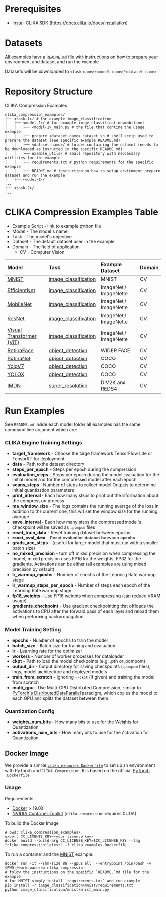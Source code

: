 # Prerequisites

- Install CLIKA SDK (https://docs.clika.io/docs/installation)

# Datasets

All examples have a `README.md` file with instructions on how to prepare your environment and dataset and run the example

Datasets will be downloaded to `<task-name>/<model-name>/<dataset-name>`

# Repository Structure

CLIKA Compression Examples

```
clika_compression_examples/
├── <task-1>/ # for example image_classification
│   ├── <model-1>/ # for example image_classification/mobilenet
│   │   ├── <model-1>_main.py # the file that contine the usage example
│   │   ├── prepare_<dataset-name>_dataset.sh # shell scrip used to prerare the dataset (see specific example README.md)
│   │   ├── <dataset-name>/ # folder containing the dataset (needs to be downloaded as insructed in the specific README.md)
│   │   ├── example_utils/ # small repository with neccessary utilities for the example
│   │   ├── requirements.txt # python requirements for the specific example
│   │   ├── README.md # instruction on how to setup enviroment prepare dataset and run the example
│   ├── <model-2>/
...
├── <task-2>/
...
```

# CLIKA Compression Examples Table

- Example Script - link to example python file
- Model - The model's name
- Task - The model's objective
- Dataset - The default dataset used in the example
- Domain - The field of application
    - CV - Computer Vision

| Model                                                  | Task                                         | Example Dataset       | Domain |
|:-------------------------------------------------------|:---------------------------------------------|:----------------------|:-------|
| [MNIST](image_classification%2Fmnist)                  | [image_classification](image_classification) | MNIST                 | CV     |
| [EfficientNet](image_classification%2Fefficientnet)    | [image_classification](image_classification) | ImageNet / ImageNette | CV     |
| [MobileNet](image_classification%2Fmobilenet)          | [image_classification](image_classification) | ImageNet / ImageNette | CV     |
| [ResNet](image_classification%2Fresnet)                | [image_classification](image_classification) | ImageNet / ImageNette | CV     |
| [Visual Transformer (ViT)](image_classification%2Fvit) | [image_classification](image_classification) | ImageNet / ImageNette | CV     |
| [RetinaFace](object_detection%2Fretinaface)            | [object_detection](object_detection)         | WIDER FACE            | CV     |
| [RetinaNet](object_detection%2Fretinanet)              | [object_detection](object_detection)         | COCO                  | CV     |
| [YoloV7](object_detection%2Fyolov7)                    | [object_detection](object_detection)         | COCO                  | CV     |
| [YOLOX](object_detection%2Fyolox)                      | [object_detection](object_detection)         | COCO                  | CV     |
| [IMDN](super_resolution%2Fimdn)                        | [super_resolution](super_resolution)         | DIV2K and REDS4       | CV     |

# Run Examples

See `README.md` inside each model folder
all examples has the same command line argument which are:

### CLIKA Engine Training Settings

- **target_framework** - Choose the targe framework TensorFlow Lite or TensorRT for deployment
- **data** - Path to the dataset directory
- **steps_per_epoch** - Steps per epoch during the compression
- **evaluation_steps** - Steps per epoch during the model evaluation for the initial model and for the compressed model after each epoch
- **scans_steps** - Number of steps to collect model Outputs to determine initial quantization parameters
- **print_interval** - Each how many steps to print out the information about the compression process
- **ma_window_size** - The logs contains the running average of the loss in addition to the current one, this will set the window size for the running average
- **save_interval** - Each how many steps the compressed model's checkpoint will be saved as `.pompom` files
- **reset_train_data** - Reset training dataset between epochs
- **reset_eval_data** - Reset evaluation dataset between epochs
- **grads_acc_steps** - (useful for larger model that must run with a smaller batch size)
- **no_mixed_precision** - turn off mixed precision when compressing the model, mixed precision uses FP16 for the weights, FP32 for the gradients. Activations can be either (all examples are using mixed precision by default)
- **lr_warmup_epochs** - Number of epochs of the Learning Rate warmup stage
- **lr_warmup_steps_per_epoch** - Number of steps each epoch of the Learning Rate warmup stage
- **fp16_weights** - Use FP16 weights when compressing  (can reduce VRAM usage)
- **gradients_checkpoint** - Use gradient checkpointing that offloads the activations to CPU after the forward pass of each layer and reload them when preforming backpropagation

### Model Training Setting

- **epochs** - Number of epochs to train the model
- **batch_size** - Batch size for training and evaluation
- **lr** - Learning rate for the optimizer
- **workers** - Number of worker processes for dataloader
- **ckpt** - Path to load the model checkpoints (e.g. .pth or .pompom)
- **output_dir** - Output directory for saving checkpoints (`.pompom` files), logs, model architecture and deployed models
- **train_from_scratch** - Ignoring `--ckpt` (if given) and training the model from scratch
- **multi_gpu** - Use Multi-GPU Distributed Compression, similar to [PyTorch's DistributedDataParallel](https://pytorch.org/tutorials/intermediate/ddp_tutorial.html)
  paradigm, which copies the model to each GPU and splits the dataset between them.

### Quantization Config

- **weights_num_bits** - How many bits to use for the Weights for Quantization
- **activations_num_bits** - How many bits to use for the Activation for Quantization

## Docker Image

We provide a simple [`clika_examples.Dockerfile`](..%2Fclika_examples.Dockerfile) to set up an environment with PyTorch and `CLIKA Compression`.
It is based on the official [PyTorch `.Dockerfile`](https://hub.docker.com/layers/pytorch/pytorch/2.0.1-cuda11.7-cudnn8-devel/images/sha256-4f66166dd757752a6a6a9284686b4078e92337cd9d12d2e14d2d46274dfa9048?context=explore)

### Usage

Requirements:

- [Docker](https://www.docker.com/) > 19.03
- [NVIDIA Container Toolkit](https://docs.nvidia.com/datacenter/cloud-native/container-toolkit/latest/overview.html) (`clika-compression` requires CUDA)

To build the Docker Image

```commandline
# pwd: clika_compression_examples/
export CC_LICENSE_KEY=<your-license-key> 
docker build --build-arg CC_LICENSE_KEY=$CC_LICENSE_KEY --tag "clika_compression:latest" -f clika_examples.Dockerfile .
```

To run a container and the [MNIST](image_classification%2Fmnist) example:

```commandline
docker run -it --shm-size 8G --gpus all  --entrypoint /bin/bash -v $PWD:/workspace:rw clika_compression
# folow the instructions on the specific `README.`md file for the example
# for MNIST simply install `requirements.txt` and run example  
pip install -r image_classification/mnist/requirements.txt 
python image_classification/mnist/mnist_main.py
```